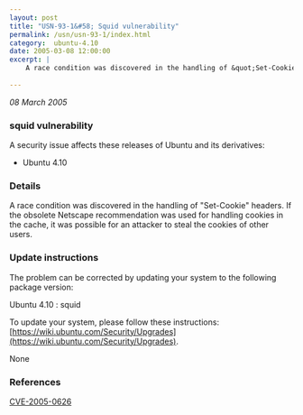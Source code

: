 ```yaml
---
layout: post
title: "USN-93-1&#58; Squid vulnerability"
permalink: /usn/usn-93-1/index.html
category:  ubuntu-4.10
date: 2005-03-08 12:00:00
excerpt: |
    A race condition was discovered in the handling of &quot;Set-Cookie&quot; headers. If the obsolete Netscape recommendation was used for handling cookies in the cache, it was possible for an attacker to steal the cookies of other users.
    
--- 
```

 
 

*08 March 2005*

### squid vulnerability

A security issue affects these releases of Ubuntu and its derivatives:

* Ubuntu 4.10

### Details

A race condition was discovered in the handling of &quot;Set-Cookie&quot; headers. If the obsolete Netscape recommendation was used for handling cookies in the cache, it was possible for an attacker to steal the cookies of other users.

### Update instructions

The problem can be corrected by updating your system to the following package version:

Ubuntu 4.10
 : squid 

To update your system, please follow these instructions: [https://wiki.ubuntu.com/Security/Upgrades](https://wiki.ubuntu.com/Security/Upgrades).

None

### References

 
 [CVE-2005-0626](http://people.ubuntu.com/~ubuntu-security/cve/CVE-2005-0626)
 

